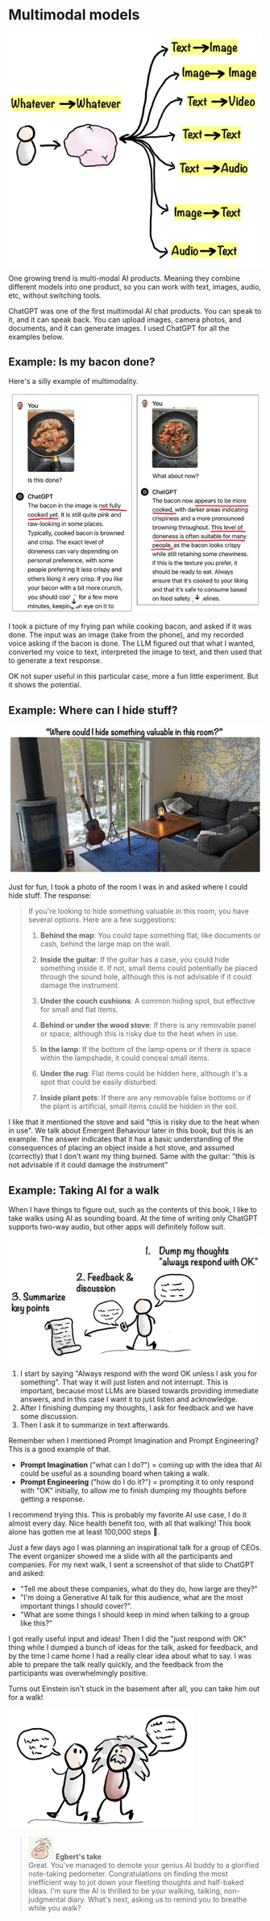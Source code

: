 # Multimodal models

![](../.gitbook/assets/080-whatever-to-whatever.png)

One growing trend is multi-modal AI products. Meaning they combine different models into one product, so you can work with text, images, audio, etc, without switching tools.

ChatGPT was one of the first multimodal AI chat products. You can speak to it, and it can speak back. You can upload images, camera photos, and documents, and it can generate images. I used ChatGPT for all the examples below.

## Example: Is my bacon done?

Here's a silly example of multimodality.

![](../.gitbook/assets/080-bacon.png)

I took a picture of my frying pan while cooking bacon, and asked if it was done.
The input was an image (take from the phone), and my recorded voice asking if the bacon is done. The LLM figured out that what I wanted, converted my voice to text, interpreted the image to text, and then used that to generate a text response.

OK not super useful in this particular case, more a fun little experiment. But it shows the potential.

## Example: Where can I hide stuff?

![](../.gitbook/assets/080-room.png)

Just for fun, I took a photo of the room I was in and asked where I could hide stuff. The response:

> If you're looking to hide something valuable in this room, you have several options. Here are a few suggestions:
>
> 1. **Behind the map**: You could tape something flat, like documents or cash, behind the large map on the wall.
>
> 2. **Inside the guitar**: If the guitar has a case, you could hide something inside it. If not, small items could potentially be placed through the sound hole, although this is not advisable if it could damage the instrument.
>
> 3. **Under the couch cushions**: A common hiding spot, but effective for small and flat items.
>
> 4. **Behind or under the wood stove**: If there is any removable panel or space, although this is risky due to the heat when in use.
>
> 5. **In the lamp**: If the bottom of the lamp opens or if there is space within the lampshade, it could conceal small items.
>
> 6. **Under the rug**: Flat items could be hidden here, although it's a spot that could be easily disturbed.
>
> 7. **Inside plant pots**: If there are any removable false bottoms or if the plant is artificial, small items could be hidden in the soil.

I like that it mentioned the stove and said "this is risky due to the heat when in use". We talk about Emergent Behaviour later in this book, but this is an example. The answer indicates that it has a basic understanding of the consequences of placing an object inside a hot stove, and assumed (correctly) that I don't want my thing burned. Same with the guitar: "this is not advisable if it could damage the instrument"

## Example: Taking AI for a walk

When I have things to figure out, such as the contents of this book, I like to take walks using AI as sounding board. At the time of writing only ChatGPT supports two-way audio, but other apps will definitely follow suit.

![](../.gitbook/assets/080-walking-1.png)

1. I start by saying "Always respond with the word OK unless I ask you for something". That way it will just listen and not interrupt. This is important, because most LLMs are biased towards providing immediate answers, and in this case I want it to just listen and acknowledge.
2. After I finishing dumping my thoughts, I ask for feedback and we have some discussion.
3. Then I ask it to summarize in text afterwards.

Remember when I mentioned Prompt Imagination and Prompt Engineering? This is a good example of that.

- **Prompt Imagination** ("what can I do?") = coming up with the idea that AI could be useful as a sounding board when taking a walk.
- **Prompt Engineering** ("how do I do it?") = prompting it to only respond with "OK" initially, to allow me to finish dumping my thoughts before getting a response.

I recommend trying this. This is probably my favorite AI use case, I do it almost every day. Nice health benefit too, with all that walking! This book alone has gotten me at least 100,000 steps 🙂.

Just a few days ago I was planning an inspirational talk for a group of CEOs. The event organizer showed me a slide with all the participants and companies. For my next walk, I sent a screenshot of that slide to ChatGPT and asked:

- "Tell me about these companies, what do they do, how large are they?"
- "I'm doing a Generative AI talk for this audience, what are the most important things I should cover?".
- "What are some things I should keep in mind when talking to a group like this?"

I got really useful input and ideas! Then I did the "just respond with OK" thing while I dumped a bunch of ideas for the talk, asked for feedback, and by the time I came home I had a really clear idea about what to say. I was able to prepare the talk really quickly, and the feedback from the participants was overwhelmingly positive.

Turns out Einstein isn't stuck in the basement after all, you can take him out for a walk!

![](../.gitbook/assets/080-walking-2.png)

> ![alt text](../.gitbook/assets/egbert-small.png) **Egbert's take**  
> Great. You've managed to demote your genius AI buddy to a glorified note-taking pedometer. Congratulations on finding the most inefficient way to jot down your fleeting thoughts and half-baked ideas. I'm sure the AI is thrilled to be your walking, talking, non-judgmental diary. What's next, asking us to remind you to breathe while you walk?

